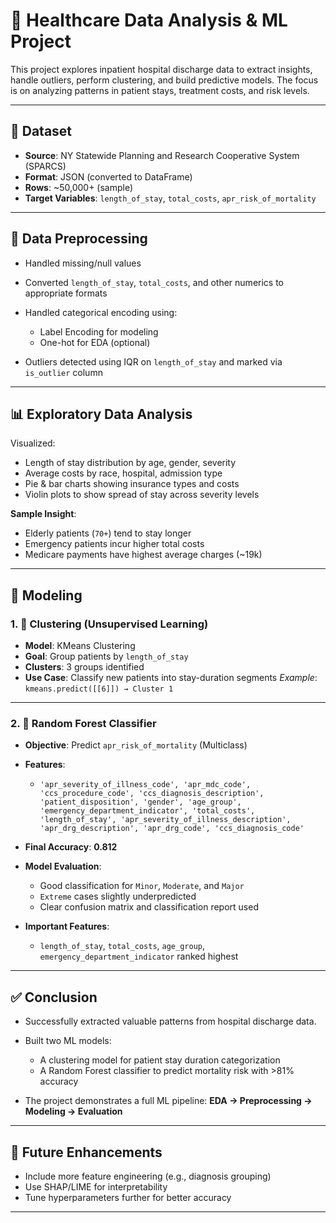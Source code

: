
# 🏥 Healthcare Data Analysis & ML Project

This project explores inpatient hospital discharge data to extract insights, handle outliers, perform clustering, and build predictive models. The focus is on analyzing patterns in patient stays, treatment costs, and risk levels.

---

## 📁 Dataset

* **Source**: NY Statewide Planning and Research Cooperative System (SPARCS)
* **Format**: JSON (converted to DataFrame)
* **Rows**: \~50,000+ (sample)
* **Target Variables**: `length_of_stay`, `total_costs`, `apr_risk_of_mortality`

---

## 🔧 Data Preprocessing

* Handled missing/null values
* Converted `length_of_stay`, `total_costs`, and other numerics to appropriate formats
* Handled categorical encoding using:

  * Label Encoding for modeling
  * One-hot for EDA (optional)
* Outliers detected using IQR on `length_of_stay` and marked via `is_outlier` column

---

## 📊 Exploratory Data Analysis

Visualized:

* Length of stay distribution by age, gender, severity
* Average costs by race, hospital, admission type
* Pie & bar charts showing insurance types and costs
* Violin plots to show spread of stay across severity levels

**Sample Insight**:

* Elderly patients (`70+`) tend to stay longer
* Emergency patients incur higher total costs
* Medicare payments have highest average charges (\~19k)

---

## 🤖 Modeling

### 1. 📌 **Clustering (Unsupervised Learning)**

* **Model**: KMeans Clustering
* **Goal**: Group patients by `length_of_stay`
* **Clusters**: 3 groups identified
* **Use Case**: Classify new patients into stay-duration segments
  *Example*: `kmeans.predict([[6]]) → Cluster 1`

---

### 2. 🌲 **Random Forest Classifier**

* **Objective**: Predict `apr_risk_of_mortality` (Multiclass)
* **Features**:

  * `'apr_severity_of_illness_code', 'apr_mdc_code', 'ccs_procedure_code', 'ccs_diagnosis_description', 'patient_disposition', 'gender', 'age_group', 'emergency_department_indicator', 'total_costs', 'length_of_stay', 'apr_severity_of_illness_description', 'apr_drg_description', 'apr_drg_code', 'ccs_diagnosis_code'`
* **Final Accuracy**: **0.812**
* **Model Evaluation**:

  * Good classification for `Minor`, `Moderate`, and `Major`
  * `Extreme` cases slightly underpredicted
  * Clear confusion matrix and classification report used
* **Important Features**:

  * `length_of_stay`, `total_costs`, `age_group`, `emergency_department_indicator` ranked highest

---

## ✅ Conclusion

* Successfully extracted valuable patterns from hospital discharge data.
* Built two ML models:

  * A clustering model for patient stay duration categorization
  * A Random Forest classifier to predict mortality risk with >81% accuracy
* The project demonstrates a full ML pipeline: **EDA → Preprocessing → Modeling → Evaluation**

---

## 📌 Future Enhancements

* Include more feature engineering (e.g., diagnosis grouping)
* Use SHAP/LIME for interpretability
* Tune hyperparameters further for better accuracy

---

